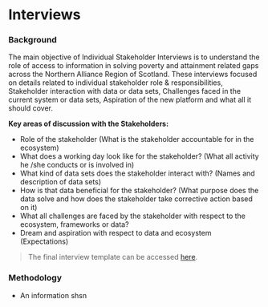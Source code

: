 # Interviews

### Background

The main objective of Individual Stakeholder Interviews is to understand the role of access to information in solving poverty and attainment related gaps across the Northern Alliance Region of Scotland. These interviews focused on details related to individual stakeholder role & responsibilities, Stakeholder interaction with data or data sets, Challenges faced in the current system or data sets, Aspiration of the new platform and what all it should cover.

**Key areas of discussion with the Stakeholders:**

* Role of the stakeholder (What is the stakeholder accountable for in the ecosystem)
* What does a working day look like for the stakeholder? (What all activity he /she conducts or is involved in)
* What kind of data sets does the stakeholder interact with? (Names and description of data sets)
* How is that data beneficial for the stakeholder? (What purpose does the data solve and how does the stakeholder take corrective action based on it)
* What all challenges are faced by the stakeholder with respect to the ecosystem, frameworks or data?
* Dream and aspiration with respect to data and ecosystem (Expectations)

> The final interview template can be accessed [here](https://github.com/The-Data-for-Children-Collaborative/noral-user-research/blob/main/03-stakeholder-interviews/interview-script.md).

### Methodology

* An information shsn

